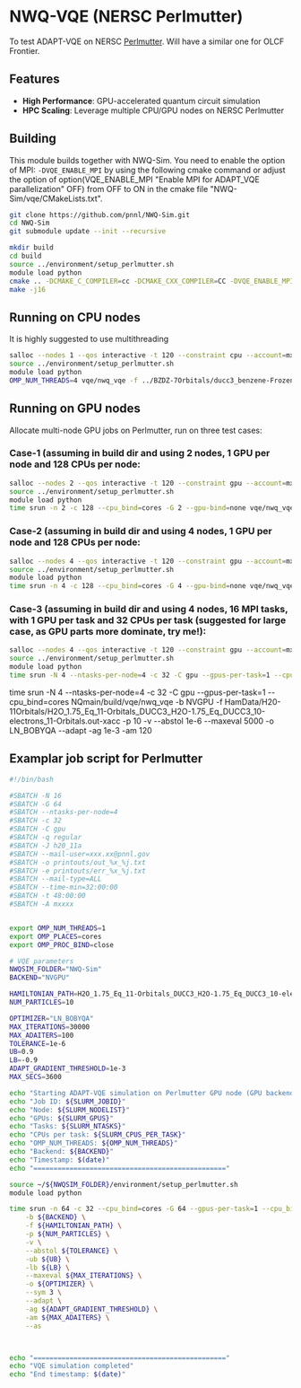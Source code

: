 # NWQ-VQE (NERSC Perlmutter)

To test ADAPT-VQE on NERSC [Perlmutter](https://docs.nersc.gov/systems/perlmutter/architecture/). Will have a similar one for OLCF Frontier.

## Features

- **High Performance**: GPU-accelerated quantum circuit simulation
- **HPC Scaling**: Leverage multiple CPU/GPU nodes on NERSC Perlmutter

## Building

This module builds together with NWQ-Sim. You need to enable the option of MPI: `-DVQE_ENABLE_MPI` by using the following cmake command or adjust the option of option(VQE_ENABLE_MPI "Enable MPI for ADAPT_VQE parallelization" OFF) from OFF to ON in the cmake file "NWQ-Sim/vqe/CMakeLists.txt". 

```bash
git clone https://github.com/pnnl/NWQ-Sim.git
cd NWQ-Sim
git submodule update --init --recursive

mkdir build
cd build
source ../environment/setup_perlmutter.sh
module load python
cmake .. -DCMAKE_C_COMPILER=cc -DCMAKE_CXX_COMPILER=CC -DVQE_ENABLE_MPI=ON -DCMAKE_CUDA_HOST_COMPILER=CC -DCMAKE_BUILD_TYPE=Release -DVQE_ENABLE_MPI=ON
make -j16
```

## Running on CPU nodes

It is highly suggested to use multithreading

```bash
salloc --nodes 1 --qos interactive -t 120 --constraint cpu --account=mxxxx
source ../environment/setup_perlmutter.sh
module load python
OMP_NUM_THREADS=4 vqe/nwq_vqe -f ../BZDZ-7Orbitals/ducc3_benzene-FrozenCoreCCSD_6Elec_7Orbs.out-xacc -p 6 -v --abstol 1e-6 --maxeval 5000 -o LN_BOBYQA --adapt -ag 1e-3 -am 120
```

## Running on GPU nodes

Allocate multi-node GPU jobs on Perlmutter, run on three test cases:

### Case-1 (assuming in build dir and using 2 nodes, 1 GPU per node and 128 CPUs per node:
```bash
salloc --nodes 2 --qos interactive -t 120 --constraint gpu --account=mxxxx
source ../environment/setup_perlmutter.sh
module load python
time srun -n 2 -c 128 --cpu_bind=cores -G 2 --gpu-bind=none vqe/nwq_vqe -b NVGPU -f ../BZDZ-7Orbitals/ducc3_benzene-FrozenCoreCCSD_6Elec_7Orbs.out-xacc -p 6 -v --abstol 1e-6 --maxeval 5000 -o LN_BOBYQA --adapt -ag 1e-3 -am 120
```

### Case-2 (assuming in build dir and using 4 nodes, 1 GPU per node and 128 CPUs per node:
```bash
salloc --nodes 4 --qos interactive -t 120 --constraint gpu --account=mxxxx
source ../environment/setup_perlmutter.sh
module load python
time srun -n 4 -c 128 --cpu_bind=cores -G 4 --gpu-bind=none vqe/nwq_vqe -b NVGPU -f ../BZDZ-9Orbitals/ducc3_benzene-FrozenCoreCCSD_8Elec_9Orbs.out-xacc -p 8 -v --abstol 1e-6 --maxeval 5000 -o LN_BOBYQA --adapt -ag 1e-3 -am 120
```

### Case-3 (assuming in build dir and using 4 nodes, 16 MPI tasks, with 1 GPU per task and 32 CPUs per task (suggested for large case, as GPU parts more dominate, try me!):
```bash
salloc --nodes 4 --qos interactive -t 120 --constraint gpu --account=mxxxx
source ../environment/setup_perlmutter.sh
module load python
time srun -N 4 --ntasks-per-node=4 -c 32 -C gpu --gpus-per-task=1 --cpu_bind=cores vqe/nwq_vqe -b NVGPU -f ../H20-11Orbitals/H2O_1.75_Eq_11-Orbitals_DUCC3_H2O-1.75_Eq_DUCC3_10-electrons_11-Orbitals.out-xacc -p 10 -v --abstol 1e-6 --maxeval 5000 -o LN_BOBYQA --adapt -ag 1e-3 -am 120
```

time srun -N 4 --ntasks-per-node=4 -c 32 -C gpu --gpus-per-task=1 --cpu_bind=cores NQmain/build/vqe/nwq_vqe -b NVGPU -f HamData/H20-11Orbitals/H2O_1.75_Eq_11-Orbitals_DUCC3_H2O-1.75_Eq_DUCC3_10-electrons_11-Orbitals.out-xacc -p 10 -v --abstol 1e-6 --maxeval 5000 -o LN_BOBYQA --adapt -ag 1e-3 -am 120

## Examplar job script for Perlmutter
```bash
#!/bin/bash

#SBATCH -N 16
#SBATCH -G 64
#SBATCH --ntasks-per-node=4
#SBATCH -c 32
#SBATCH -C gpu
#SBATCH -q regular
#SBATCH -J h20_11a
#SBATCH --mail-user=xxx.xx@pnnl.gov
#SBATCH -o printouts/out_%x_%j.txt
#SBATCH -e printouts/err_%x_%j.txt
#SBATCH --mail-type=ALL
#SBATCH --time-min=32:00:00
#SBATCH -t 48:00:00
#SBATCH -A mxxxx


export OMP_NUM_THREADS=1
export OMP_PLACES=cores
export OMP_PROC_BIND=close

# VQE parameters
NWQSIM_FOLDER="NWQ-Sim"
BACKEND="NVGPU"

HAMILTONIAN_PATH=H2O_1.75_Eq_11-Orbitals_DUCC3_H2O-1.75_Eq_DUCC3_10-electrons_11-Orbitals.out-xacc
NUM_PARTICLES=10

OPTIMIZER="LN_BOBYQA" 
MAX_ITERATIONS=30000
MAX_ADAITERS=100 
TOLERANCE=1e-6
UB=0.9
LB=-0.9
ADAPT_GRADIENT_THRESHOLD=1e-3
MAX_SECS=3600

echo "Starting ADAPT-VQE simulation on Perlmutter GPU node (GPU backend)"
echo "Job ID: ${SLURM_JOBID}"
echo "Node: ${SLURM_NODELIST}"
echo "GPUs: ${SLURM_GPUS}"
echo "Tasks: ${SLURM_NTASKS}"
echo "CPUs per task: ${SLURM_CPUS_PER_TASK}"
echo "OMP_NUM_THREADS: ${OMP_NUM_THREADS}"
echo "Backend: ${BACKEND}"
echo "Timestamp: $(date)"
echo "================================================"

source ~/${NWQSIM_FOLDER}/environment/setup_perlmutter.sh
module load python

time srun -n 64 -c 32 --cpu_bind=cores -G 64 --gpus-per-task=1 --cpu_bind=cores ${NWQSIM_FOLDER}/build/vqe/nwq_vqe \
    -b ${BACKEND} \
    -f ${HAMILTONIAN_PATH} \
    -p ${NUM_PARTICLES} \
    -v \
    --abstol ${TOLERANCE} \
    -ub ${UB} \
    -lb ${LB} \
    --maxeval ${MAX_ITERATIONS} \
    -o ${OPTIMIZER} \
    --sym 3 \
    --adapt \
    -ag ${ADAPT_GRADIENT_THRESHOLD} \
    -am ${MAX_ADAITERS} \
    --as



echo "================================================"
echo "VQE simulation completed"
echo "End timestamp: $(date)"
```

